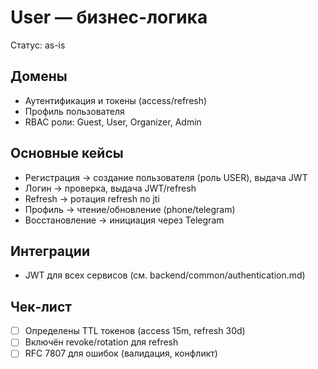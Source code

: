 # User — бизнес-логика

Статус: as-is

## Домены
- Аутентификация и токены (access/refresh)
- Профиль пользователя
- RBAC роли: Guest, User, Organizer, Admin

## Основные кейсы
- Регистрация → создание пользователя (роль USER), выдача JWT
- Логин → проверка, выдача JWT/refresh
- Refresh → ротация refresh по jti
- Профиль → чтение/обновление (phone/telegram)
- Восстановление → инициация через Telegram

## Интеграции
- JWT для всех сервисов (см. backend/common/authentication.md)

## Чек‑лист
- [ ] Определены TTL токенов (access 15m, refresh 30d)
- [ ] Включён revoke/rotation для refresh
- [ ] RFC 7807 для ошибок (валидация, конфликт)
